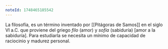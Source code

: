 ```yaml
---
noteId: 1748465185542
---
```


La filosofía, es un término inventado por [[Pitágoras de Samos]] en el siglo VI a.C. que proviene del griego *filo* (amor) y *sofía* (sabiduría) [amor a la sabiduría].
Para estudiarla se necesita un mínimo de capacidad de raciocinio y madurez personal. 
